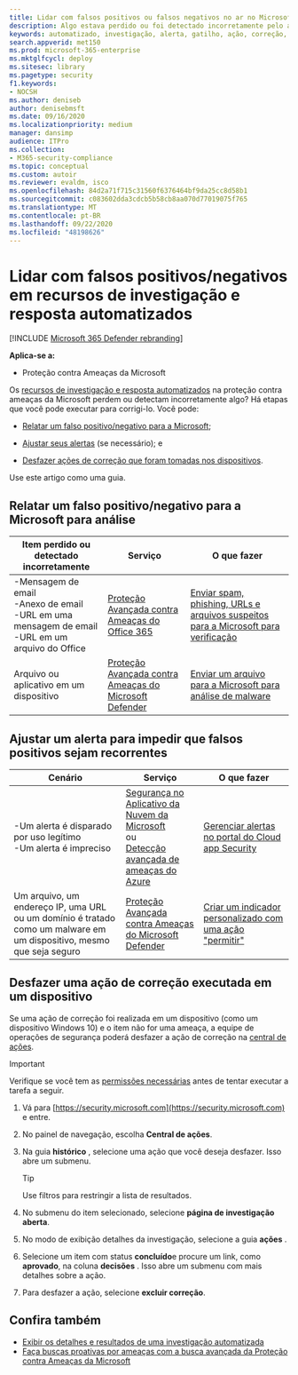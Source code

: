 ```yaml
---
title: Lidar com falsos positivos ou falsos negativos no ar no Microsoft Threat Protection
description: Algo estava perdido ou foi detectado incorretamente pelo ar na proteção contra ameaças da Microsoft? Saiba como enviar falsos positivos ou falsos negativos para a Microsoft para análise.
keywords: automatizado, investigação, alerta, gatilho, ação, correção, falso positivo, falso negativo
search.appverid: met150
ms.prod: microsoft-365-enterprise
ms.mktglfcycl: deploy
ms.sitesec: library
ms.pagetype: security
f1.keywords:
- NOCSH
ms.author: deniseb
author: denisebmsft
ms.date: 09/16/2020
ms.localizationpriority: medium
manager: dansimp
audience: ITPro
ms.collection:
- M365-security-compliance
ms.topic: conceptual
ms.custom: autoir
ms.reviewer: evaldm, isco
ms.openlocfilehash: 84d2a71f715c31560f6376464bf9da25cc8d58b1
ms.sourcegitcommit: c083602dda3cdcb5b58cb8aa070d77019075f765
ms.translationtype: MT
ms.contentlocale: pt-BR
ms.lasthandoff: 09/22/2020
ms.locfileid: "48198626"
---
```

# <a name="handle-false-positivesnegatives-in-automated-investigation-and-response-capabilities"></a>Lidar com falsos positivos/negativos em recursos de investigação e resposta automatizados

[!INCLUDE [Microsoft 365 Defender rebranding](../includes/microsoft-defender.md)]


**Aplica-se a:**
- Proteção contra Ameaças da Microsoft

Os [recursos de investigação e resposta automatizados](mtp-autoir.md) na proteção contra ameaças da Microsoft perdem ou detectam incorretamente algo? Há etapas que você pode executar para corrigi-lo. Você pode:

- [Relatar um falso positivo/negativo para a Microsoft](#report-a-false-positivenegative-to-microsoft-for-analysis);

- [Ajustar seus alertas](#adjust-an-alert-to-prevent-false-positives-from-recurring) (se necessário); e 

- [Desfazer ações de correção que foram tomadas nos dispositivos](#undo-a-remediation-action-that-was-taken-on-a-device). 

Use este artigo como uma guia. 

## <a name="report-a-false-positivenegative-to-microsoft-for-analysis"></a>Relatar um falso positivo/negativo para a Microsoft para análise

|Item perdido ou detectado incorretamente |Serviço  |O que fazer  |
|---------|---------|---------|
|-Mensagem de email <br/>-Anexo de email <br/>-URL em uma mensagem de email<br/>-URL em um arquivo do Office      |[Proteção Avançada contra Ameaças do Office 365](https://docs.microsoft.com/microsoft-365/security/office-365-security/office-365-atp)        |[Enviar spam, phishing, URLs e arquivos suspeitos para a Microsoft para verificação](https://docs.microsoft.com/microsoft-365/security/office-365-security/admin-submission)         |
|Arquivo ou aplicativo em um dispositivo    |[Proteção Avançada contra Ameaças do Microsoft Defender](https://docs.microsoft.com/windows/security/threat-protection)         |[Enviar um arquivo para a Microsoft para análise de malware](https://www.microsoft.com/wdsi/filesubmission)         |

## <a name="adjust-an-alert-to-prevent-false-positives-from-recurring"></a>Ajustar um alerta para impedir que falsos positivos sejam recorrentes

|Cenário |Serviço |O que fazer |
|--------|--------|--------|
|-Um alerta é disparado por uso legítimo <br/>-Um alerta é impreciso    |[Segurança no Aplicativo da Nuvem da Microsoft](https://docs.microsoft.com/cloud-app-security)<br/> ou <br/>[Detecção avançada de ameaças do Azure](https://docs.microsoft.com/azure/security/fundamentals/threat-detection)         |[Gerenciar alertas no portal do Cloud app Security](https://docs.microsoft.com/cloud-app-security/managing-alerts)         |
|Um arquivo, um endereço IP, uma URL ou um domínio é tratado como um malware em um dispositivo, mesmo que seja seguro|[Proteção Avançada contra Ameaças do Microsoft Defender](https://docs.microsoft.com/windows/security/threat-protection) |[Criar um indicador personalizado com uma ação "permitir"](https://docs.microsoft.com/windows/security/threat-protection/microsoft-defender-atp/manage-indicators) |


## <a name="undo-a-remediation-action-that-was-taken-on-a-device"></a>Desfazer uma ação de correção executada em um dispositivo

Se uma ação de correção foi realizada em um dispositivo (como um dispositivo Windows 10) e o item não for uma ameaça, a equipe de operações de segurança poderá desfazer a ação de correção na [central de ações](mtp-action-center.md).

> [!IMPORTANT]
> Verifique se você tem as [permissões necessárias](mtp-action-center.md#required-permissions-for-action-center-tasks) antes de tentar executar a tarefa a seguir.

1. Vá para [https://security.microsoft.com](https://security.microsoft.com) e entre. 

2. No painel de navegação, escolha **Central de ações**. 

3. Na guia **histórico** , selecione uma ação que você deseja desfazer. Isso abre um submenu.<br/>
    > [!TIP]
    > Use filtros para restringir a lista de resultados. 

4. No submenu do item selecionado, selecione **página de investigação aberta**.

5. No modo de exibição detalhes da investigação, selecione a guia **ações** .

6. Selecione um item com status **concluído**e procure um link, como **aprovado**, na coluna **decisões** . Isso abre um submenu com mais detalhes sobre a ação.

7. Para desfazer a ação, selecione **excluir correção**.

## <a name="see-also"></a>Confira também

- [Exibir os detalhes e resultados de uma investigação automatizada](mtp-autoir-results.md)
- [Faça buscas proativas por ameaças com a busca avançada da Proteção contra Ameaças da Microsoft](advanced-hunting-overview.md)

